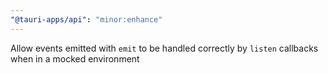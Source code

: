 ```yaml
---
"@tauri-apps/api": "minor:enhance"
---
```


Allow events emitted with `emit` to be handled correctly by `listen` callbacks when in a mocked environment
